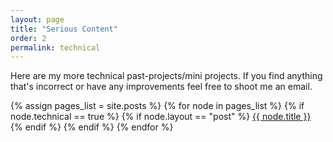 ```yaml
---
layout: page
title: "Serious Content"
order: 2
permalink: technical
---
```


Here are my more technical past-projects/mini projects. If you find anything that's incorrect or have any improvements feel free to shoot me an email. 

{% assign pages_list = site.posts %}
{% for node in pages_list %}
{% if node.technical == true %}
  {% if node.layout == "post" %}
  	<a href="{{ node.url }}">{{ node.title }}</a><br>
  {% endif %}
{% endif %}
{% endfor %}